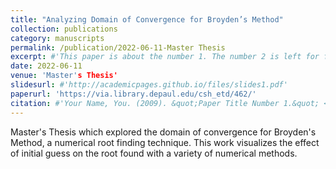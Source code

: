 ```yaml
---
title: "Analyzing Domain of Convergence for Broyden’s Method"
collection: publications
category: manuscripts
permalink: /publication/2022-06-11-Master Thesis
excerpt: #'This paper is about the number 1. The number 2 is left for future work.'
date: 2022-06-11
venue: 'Master's Thesis'
slidesurl: #'http://academicpages.github.io/files/slides1.pdf'
paperurl: 'https://via.library.depaul.edu/csh_etd/462/'
citation: #'Your Name, You. (2009). &quot;Paper Title Number 1.&quot; <i>Journal 1</i>. 1(1).'
---
```


Master's Thesis which explored the domain of convergence for Broyden's Method, a numerical root finding technique. This work visualizes the effect of initial guess on the root found with a variety of numerical methods.

